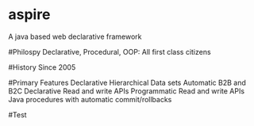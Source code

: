 # aspire
A java based web declarative framework

#Philospy
Declarative, Procedural, OOP: All first class citizens

#History
Since 2005

#Primary Features
Declarative Hierarchical Data sets
Automatic B2B and B2C
Declarative Read and write APIs
Programmatic Read and write APIs
Java procedures with automatic commit/rollbacks

#Test 
  
